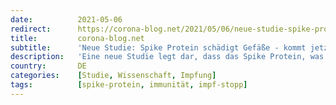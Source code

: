 ```yaml
---
date:          2021-05-06
redirect:      https://corona-blog.net/2021/05/06/neue-studie-spike-protein-schaedigt-gefaesse-kommt-jetzt-der-impfstopp/
title:         corona-blog.net
subtitle:      'Neue Studie: Spike Protein schädigt Gefäße - kommt jetzt der Impfstopp?'
description:   'Eine neue Studie legt dar, dass das Spike Protein, was Teil des Coronavirus ist, alleine schon gefährlich ist und die Gefäße schädigt.'
country:       DE
categories:    [Studie, Wissenschaft, Impfung]
tags:          [spike-protein, immunität, impf-stopp]
---
```

